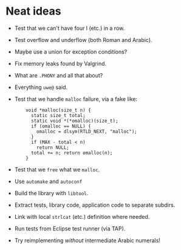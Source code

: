 # Neat ideas

- Test that we can't have four I (etc.) in a row.
- Test overflow and underflow (both Roman and Arabic).
- Maybe use a union for exception conditions?
- Fix memory leaks found by Valgrind.
- What are `.PHONY` and all that about?
- Everything `uwe@` said.
- Test that we handle `malloc` failure, via a fake like:

  ```c_cpp
      void *malloc(size_t n) {
        static size_t total;
        static void *(*omalloc)(size_t);
        if (omalloc == NULL) {
          omalloc = dlsym(RTLD_NEXT, "malloc");
        }
        if (MAX - total < n)
          return NULL;
        total += n; return omalloc(n);
      }
  ```
- Test that we `free` what we `malloc`.
- Use `automake` and `autoconf`
- Build the library with `libtool`.
- Extract tests, library code, application code to separate subdirs.
- Link with local `strlcat` (etc.) definition where needed.
- Run tests from Eclipse test runner (via TAP).
- Try reimplementing _without_ intermediate Arabic numerals!
